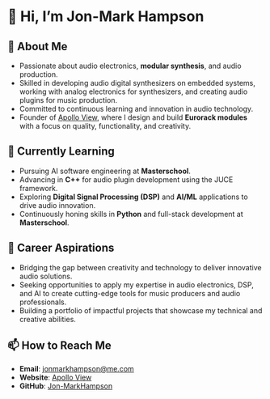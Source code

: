 # 👋 Hi, I’m Jon-Mark Hampson

## 👀 About Me
- Passionate about audio electronics, **modular synthesis**, and audio production.
- Skilled in developing audio digital synthesizers on embedded systems, working with analog electronics for synthesizers, and creating audio plugins for music production.
- Committed to continuous learning and innovation in audio technology.
- Founder of [Apollo View](https://apolloviewmodular.com), where I design and build **Eurorack modules** with a focus on quality, functionality, and creativity.

## 🌱 Currently Learning
- Pursuing AI software engineering at **Masterschool**.
- Advancing in **C++** for audio plugin development using the JUCE framework.
- Exploring **Digital Signal Processing (DSP)** and **AI/ML** applications to drive audio innovation.
- Continuously honing skills in **Python** and full-stack development at **Masterschool**.

## 💼 Career Aspirations
- Bridging the gap between creativity and technology to deliver innovative audio solutions.
- Seeking opportunities to apply my expertise in audio electronics, DSP, and AI to create cutting-edge tools for music producers and audio professionals.
- Building a portfolio of impactful projects that showcase my technical and creative abilities.

## 📫 How to Reach Me
- **Email**: [jonmarkhampson@me.com](mailto:jonmarkhampson@me.com)
- **Website**: [Apollo View](https://apolloviewmodular.com)
- **GitHub**: [Jon-MarkHampson](https://github.com/Jon-MarkHampson)

<!---
Jon-MarkHampson/Jon-MarkHampson is a ✨ special ✨ repository because its `README.md` (this file) appears on your GitHub profile.
You can click the Preview link to take a look at your changes.
--->
